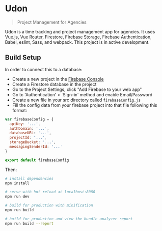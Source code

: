 # Udon

> Project Management for Agencies

Udon is a time tracking and project management app for agencies. It uses Vue.js, Vue Router, Firestore, Firebase Storage, Firebase Authentication, Babel, eslint, Sass, and webpack. This project is in active development.

## Build Setup

In order to connect this to a database:

- Create a new project in the [Firebase Console](https://console.firebase.google.com/)
- Create a Firestore database in the project
- Go to the Project Settings, click "Add Firebase to your web app"
- Go to 'Authentication' > 'Sign-in' method and enable Email/Password
- Create a new file in your src directory called ``firebaseConfig.js``
- Fill the config data from your firebase project into that file following this format:

``` js
var firebaseConfig = {
  apiKey: '...',
  authDomain: '...',
  databaseURL: '...',
  projectId: '...',
  storageBucket: '...',
  messagingSenderId: '...'
}

export default firebaseConfig
```

Then:

``` bash
# install dependencies
npm install

# serve with hot reload at localhost:8080
npm run dev

# build for production with minification
npm run build

# build for production and view the bundle analyzer report
npm run build --report
```
